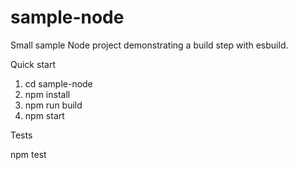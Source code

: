 # sample-node

Small sample Node project demonstrating a build step with esbuild.

Quick start

1. cd sample-node
2. npm install
3. npm run build
4. npm start

Tests

npm test
